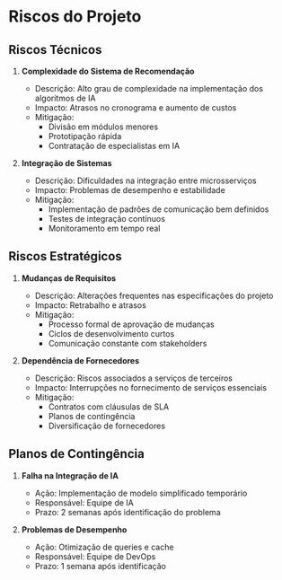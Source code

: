 # Riscos do Projeto

## Riscos Técnicos
1. **Complexidade do Sistema de Recomendação**
   - Descrição: Alto grau de complexidade na implementação dos algoritmos de IA
   - Impacto: Atrasos no cronograma e aumento de custos
   - Mitigação: 
     - Divisão em módulos menores
     - Prototipação rápida
     - Contratação de especialistas em IA

2. **Integração de Sistemas**
   - Descrição: Dificuldades na integração entre microsserviços
   - Impacto: Problemas de desempenho e estabilidade
   - Mitigação:
     - Implementação de padrões de comunicação bem definidos
     - Testes de integração contínuos
     - Monitoramento em tempo real

## Riscos Estratégicos
1. **Mudanças de Requisitos**
   - Descrição: Alterações frequentes nas especificações do projeto
   - Impacto: Retrabalho e atrasos
   - Mitigação:
     - Processo formal de aprovação de mudanças
     - Ciclos de desenvolvimento curtos
     - Comunicação constante com stakeholders

2. **Dependência de Fornecedores**
   - Descrição: Riscos associados a serviços de terceiros
   - Impacto: Interrupções no fornecimento de serviços essenciais
   - Mitigação:
     - Contratos com cláusulas de SLA
     - Planos de contingência
     - Diversificação de fornecedores

## Planos de Contingência
1. **Falha na Integração de IA**
   - Ação: Implementação de modelo simplificado temporário
   - Responsável: Equipe de IA
   - Prazo: 2 semanas após identificação do problema

2. **Problemas de Desempenho**
   - Ação: Otimização de queries e cache
   - Responsável: Equipe de DevOps
   - Prazo: 1 semana após identificação
